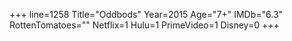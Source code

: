 +++
line=1258
Title="Oddbods"
Year=2015
Age="7+"
IMDb="6.3"
RottenTomatoes=""
Netflix=1
Hulu=1
PrimeVideo=1
Disney=0
+++

